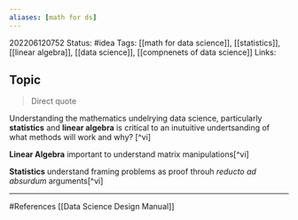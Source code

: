 ```yaml
---
aliases: [math for ds]
---
```

202206120752
Status: #idea
Tags: [[math for data science]], [[statistics]], [[linear algebra]], [[data science]], [[compnenets of data science]]
Links:
## Topic
>Direct quote

Understanding the mathematics undelrying data science, particularly **statistics** and **linear algebra** is critical to an inutuitive undertsanding of what methods will work and why? [^vi]

**Linear Algebra** important to understand matrix manipulations[^vi]

**Statistics** understand framing problems as proof throuh *reducto ad absurdum* arguments[^vi]
___
#References
[[Data Science  Design Manual]]